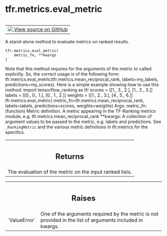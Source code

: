 <div itemscope itemtype="http://developers.google.com/ReferenceObject">
<meta itemprop="name" content="tfr.metrics.eval_metric" />
<meta itemprop="path" content="Stable" />
</div>

# tfr.metrics.eval_metric

<!-- Insert buttons and diff -->

<table class="tfo-notebook-buttons tfo-api" align="left">

<td>
  <a target="_blank" href="https://github.com/tensorflow/ranking/tree/master/tensorflow_ranking/python/metrics.py">
    <img src="https://www.tensorflow.org/images/GitHub-Mark-32px.png" />
    View source on GitHub
  </a>
</td>
</table>

A stand-alone method to evaluate metrics on ranked results.

<pre class="devsite-click-to-copy prettyprint lang-py tfo-signature-link">
<code>tfr.metrics.eval_metric(
    metric_fn, **kwargs
)
</code></pre>

<!-- Placeholder for "Used in" -->

Note that this method requires for the arguments of the metric to called
explicitly. So, the correct usage is of the following form:
tfr.metrics.eval_metric(tfr.metrics.mean_reciprocal_rank, labels=my_labels,
predictions=my_scores). Here is a simple example showing how to use this method:
import tensorflow_ranking as tfr scores = [[1., 3., 2.], [1., 2., 3.]] labels =
[[0., 0., 1.], [0., 1., 2.]] weights = [[1., 2., 3.], [4., 5., 6.]]
tfr.metrics.eval_metric( metric_fn=tfr.metrics.mean_reciprocal_rank,
labels=labels, predictions=scores, weights=weights) Args: metric_fn: (function)
Metric definition. A metric appearing in the TF-Ranking metrics module, e.g.
tfr.metrics.mean_reciprocal_rank **kwargs: A collection of argument values to be
passed to the metric, e.g. labels and predictions. See `_RankingMetric` and the
various metric definitions in tfr.metrics for the specifics.

<!-- Tabular view -->

 <table class="properties responsive orange">
<tr><th colspan="2"><h2 class="add-link">Returns</h2></th></tr>
<tr class="alt">
<td colspan="3">
The evaluation of the metric on the input ranked lists.
</td>
</tr>

</table>

<!-- Tabular view -->

 <table class="properties responsive orange">
<tr><th colspan="2"><h2 class="add-link">Raises</h2></th></tr>

<tr>
<td>
`ValueError`
</td>
<td>
One of the arguments required by the metric is not provided in
the list of arguments included in kwargs.
</td>
</tr>
</table>

